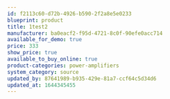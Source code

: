```yaml
---
id: f2113c60-d72b-4926-b590-2f2a8e5e0233
blueprint: product
title: 1test2
manufacturer: ba0eacf2-f95d-4721-8c0f-90efe0acc714
available_for_demo: true
price: 333
show_price: true
available_to_buy_online: true
product-categories: power-amplifiers
system_category: source
updated_by: 87641989-b935-429e-81a7-ccf64c5d34d6
updated_at: 1644345455
---
```


